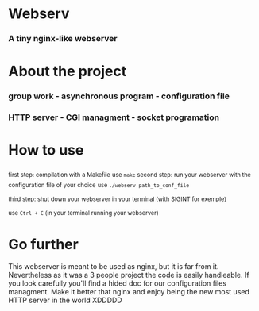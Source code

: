 # Webserv
### A tiny nginx-like webserver

# About the project
### group work - asynchronous program - configuration file
### HTTP server - CGI managment - socket programation

# How to use
<sub>first step: compilation with a Makefile</sub>
<sub>use ```make``` </sub>
<sub>second step: run your webserver with the configuration file of your choice</sub>
<sub>use ```./webserv path_to_conf_file``` </sub>

<sub>third step: shut down your webserver in your terminal (with SIGINT for exemple)</sub>

<sub>use ```Ctrl + C``` (in your terminal running your webserver)</sub>


# Go further
This webserver is meant to be used as nginx, but it is far from it.
Nevertheless as it was a 3 people project the code is easily handleable.
If you look carefully you'll find a hided doc for our configuration files managment.
Make it better that nginx and enjoy being the new most used HTTP server in the world XDDDDD
